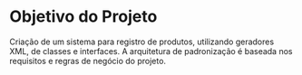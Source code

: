 # Objetivo do Projeto

Criação de um sistema para registro de produtos, utilizando geradores XML, de classes e interfaces. A arquitetura de padronização é baseada nos requisitos e regras de negócio do projeto.
